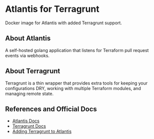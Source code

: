 # Atlantis for Terragrunt

Docker image for Atlantis with added Terragrunt support.

## About Atlantis

A self-hosted golang application that listens for Terraform pull request events via webhooks.

## About Terragrunt

Terragrunt is a thin wrapper that provides extra tools for keeping your configurations DRY, working with multiple Terraform modules, and managing remote state.

## References and Official Docs

- [Atlantis Docs](https://www.runatlantis.io/docs/)
- [Terragrunt Docs](https://terragrunt.gruntwork.io/docs/)
- [Adding Terragrunt to Atlantis](https://www.runatlantis.io/docs/deployment.html#customization)
